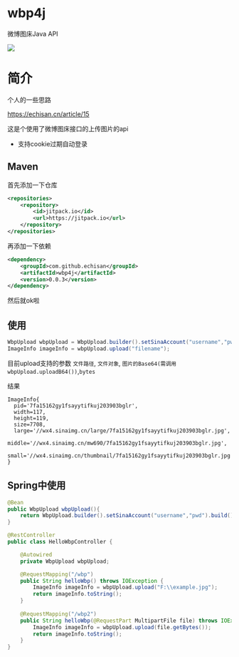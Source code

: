 # wbp4j 
微博图床Java API

[![](https://jitpack.io/v/echisan/wbp4j.svg)](https://jitpack.io/#echisan/wbp4j)

# 简介
个人的一些思路

https://echisan.cn/article/15

这是个使用了微博图床接口的上传图片的api

- 支持cookie过期自动登录


## Maven

首先添加一下仓库

```xml
<repositories>
    <repository>
        <id>jitpack.io</id>
        <url>https://jitpack.io</url>
    </repository>
</repositories>
```

再添加一下依赖

```xml
<dependency>
    <groupId>com.github.echisan</groupId>
    <artifactId>wbp4j</artifactId>
    <version>0.0.3</version>
</dependency>
```

然后就ok啦

## 使用

```java
WbpUpload wbpUpload = WbpUpload.builder().setSinaAccount("username","pwd").build();
ImageInfo imageInfo = wbpUpload.upload("filename");
```

目前upload支持的参数 `文件路径`, `文件对象`, `图片的Base64(需调用wbpUpload.uploadB64())`,`bytes`

结果

```
ImageInfo{
  pid='7fa15162gy1fsayytifkuj203903bglr', 
  width=117, 
  height=119, 
  size=7708, 
  large='//wx4.sinaimg.cn/large/7fa15162gy1fsayytifkuj203903bglr.jpg', 
  middle='//wx4.sinaimg.cn/mw690/7fa15162gy1fsayytifkuj203903bglr.jpg', 
  small='//wx4.sinaimg.cn/thumbnail/7fa15162gy1fsayytifkuj203903bglr.jpg'
}
```

## Spring中使用

```java
@Bean
public WbpUpload wbpUpload(){
    return WbpUpload.builder().setSinaAccount("username","pwd").build();
}
```

```java
@RestController
public class HelloWbpController {

    @Autowired
    private WbpUpload wbpUpload;

    @RequestMapping("/wbp")
    public String helloWbp() throws IOException {
        ImageInfo imageInfo = wbpUpload.upload("F:\\example.jpg");
        return imageInfo.toString();
    }
    
    @RequestMapping("/wbp2")
    public String helloWbp(@RequestPart MultipartFile file) throws IOException {
        ImageInfo imageInfo = wbpUpload.upload(file.getBytes());
        return imageInfo.toString();
    }
}
```

